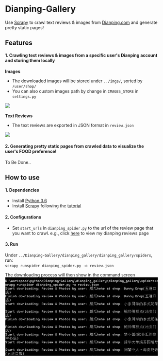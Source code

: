 # Dianping-Gallery
Use [Scrapy][scrapy] to crawl text reviews & images from [Dianping.com][dianping] and generate pretty static pages!

## Features

#### 1. Crawling text reviews & images from a specific user's Dianping account and storing them locally
**Images**  

* The downloaded images will be stored under `../imgs/`, sorted by `/user/shop/`   
* You can also custom images path by change in `IMAGES_STORE` in `settings.py`  

![][images]  

**Text Reviews**  

* The text reviews are exported in JSON format in `review.json`  

![][review]
#### 2. Generating pretty static pages from crawled data to visualize the user's FOOD preference!
To Be Done..

## How to use
#### 1. Dependencies
* Install [Python 3.6][python]
* Install [Scrapy][scrapy] following the [tutorial][scrapy_tutorial]

#### 2. Configurations
* Set `start_urls` in `dianping_spider.py` to the url of the review page that you want to crawl. e.g., click [here][author] to view my dianping reviews page

#### 3. Run

Under `../Dianping-Gallery/dianping_gallery/dianping_gallery/spiders`, run:   
`scrapy runspider dianping_spider.py -o review.json`  

The downloading process will then show in the command screen  
<img src="./preview/cmd.png" width="700"> 

[images]: ./preview/images.png
[review]: ./preview/review.PNG
[cmd]: ./preview/cmd.png

[dianping]: http://www.dianping.com/
[author]: http://www.dianping.com/member/44509194/reviews
[python]: https://www.python.org/
[scrapy]: https://scrapy.org/
[scrapy_tutorial]: https://docs.scrapy.org/en/latest/intro/install.html